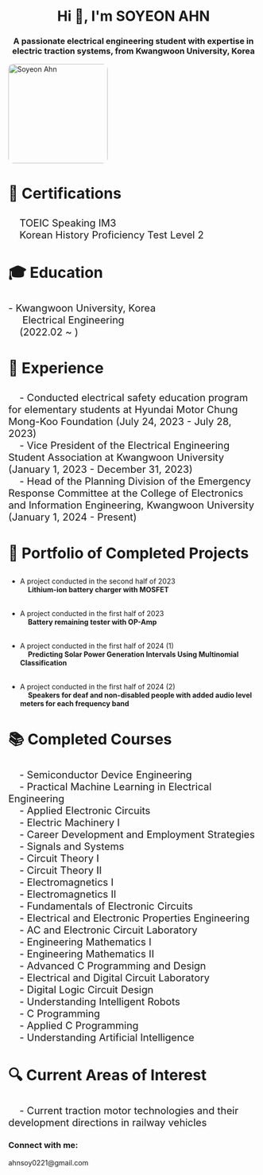 <h1 align="center">Hi 👋, I'm SOYEON AHN</h1>
<h3 align="center">A passionate electrical engineering student with expertise in electric traction systems, from Kwangwoon University, Korea</h3>
<img src="https://drive.google.com/uc?export=view&id=1KII_rdMnrDEtnrJC5RKXSmMIZFPkA0VQ" alt="Soyeon Ahn" style="width: 200px; height: auto; border-radius: 10px;">

<h3 align="left" style="font-size: 30px;">🔭 Certifications</h3>
<p style="font-size: 20px;">
  &nbsp;&nbsp;&nbsp;&nbsp;TOEIC Speaking IM3<br>
  &nbsp;&nbsp;&nbsp;&nbsp;Korean History Proficiency Test Level 2
</p>

<h3 align="left" style="font-size: 30px;">🎓 Education</h3>
<p style="font-size: 20px;">
  - Kwangwoon University, Korea<br>
  &nbsp;&nbsp;&nbsp;&nbsp; Electrical Engineering<br>
  &nbsp;&nbsp;&nbsp;&nbsp;(2022.02 ~ )
</p>

<h3 align="left" style="font-size: 30px;">💼 Experience</h3>
<p style="font-size: 20px;">
  &nbsp;&nbsp;&nbsp;&nbsp;- Conducted electrical safety education program for elementary students at Hyundai Motor Chung Mong-Koo Foundation (July 24, 2023 - July 28, 2023)<br>
  &nbsp;&nbsp;&nbsp;&nbsp;- Vice President of the Electrical Engineering Student Association at Kwangwoon University (January 1, 2023 - December 31, 2023)<br>
  &nbsp;&nbsp;&nbsp;&nbsp;- Head of the Planning Division of the Emergency Response Committee at the College of Electronics and Information Engineering, Kwangwoon University (January 1, 2024 - Present)
</p>

<h3 align="left" style="font-size: 30px;">📝 Portfolio of Completed Projects</h3>
<p style="font-size: 20px;">

  
  - A project conducted in the second half of 2023 <br>
  &nbsp;&nbsp;&nbsp;&nbsp;**Lithium-ion battery charger with MOSFET**<br><br>

  - A project conducted in the first half of 2023 <br>
  &nbsp;&nbsp;&nbsp;&nbsp;**Battery remaining tester with OP-Amp**<br><br>

  - A project conducted in the first half of 2024 (1) <br>
  &nbsp;&nbsp;&nbsp;&nbsp;**Predicting Solar Power Generation Intervals Using Multinomial Classification**<br><br>

  - A project conducted in the first half of 2024 (2) <br>
  &nbsp;&nbsp;&nbsp;&nbsp;**Speakers for deaf and non-disabled people with added audio level meters for each frequency band**
</p>

<h3 align="left" style="font-size: 30px;">📚 Completed Courses</h3>
<p style="font-size: 20px;">
  &nbsp;&nbsp;&nbsp;&nbsp;- Semiconductor Device Engineering<br>
  &nbsp;&nbsp;&nbsp;&nbsp;- Practical Machine Learning in Electrical Engineering<br>
  &nbsp;&nbsp;&nbsp;&nbsp;- Applied Electronic Circuits<br>
  &nbsp;&nbsp;&nbsp;&nbsp;- Electric Machinery I<br>
  &nbsp;&nbsp;&nbsp;&nbsp;- Career Development and Employment Strategies<br>
  &nbsp;&nbsp;&nbsp;&nbsp;- Signals and Systems<br>
  &nbsp;&nbsp;&nbsp;&nbsp;- Circuit Theory I<br>
  &nbsp;&nbsp;&nbsp;&nbsp;- Circuit Theory II<br>
  &nbsp;&nbsp;&nbsp;&nbsp;- Electromagnetics I<br>
  &nbsp;&nbsp;&nbsp;&nbsp;- Electromagnetics II<br>
  &nbsp;&nbsp;&nbsp;&nbsp;- Fundamentals of Electronic Circuits<br>
  &nbsp;&nbsp;&nbsp;&nbsp;- Electrical and Electronic Properties Engineering<br>
  &nbsp;&nbsp;&nbsp;&nbsp;- AC and Electronic Circuit Laboratory<br>
  &nbsp;&nbsp;&nbsp;&nbsp;- Engineering Mathematics I<br>
  &nbsp;&nbsp;&nbsp;&nbsp;- Engineering Mathematics II<br>
  &nbsp;&nbsp;&nbsp;&nbsp;- Advanced C Programming and Design<br>
  &nbsp;&nbsp;&nbsp;&nbsp;- Electrical and Digital Circuit Laboratory<br>
  &nbsp;&nbsp;&nbsp;&nbsp;- Digital Logic Circuit Design<br>
  &nbsp;&nbsp;&nbsp;&nbsp;- Understanding Intelligent Robots<br>
  &nbsp;&nbsp;&nbsp;&nbsp;- C Programming<br>
  &nbsp;&nbsp;&nbsp;&nbsp;- Applied C Programming<br>
  &nbsp;&nbsp;&nbsp;&nbsp;- Understanding Artificial Intelligence
</p>

<h3 align="left" style="font-size: 30px;">🔍 Current Areas of Interest</h3>
<p style="font-size: 20px;">
  &nbsp;&nbsp;&nbsp;&nbsp;- Current traction motor technologies and their development directions in railway vehicles
</p>

<h3 align="left">Connect with me:</h3>
<p align="left">
  ahnsoy0221@gmail.com
  
</p>
